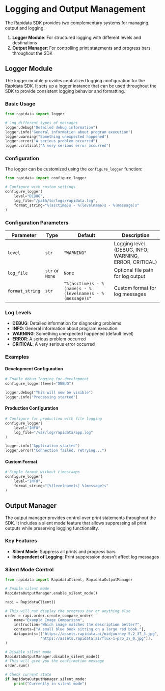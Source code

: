 # Logging and Output Management

The Rapidata SDK provides two complementary systems for managing output and logging:

1. **Logger Module**: For structured logging with different levels and destinations
2. **Output Manager**: For controlling print statements and progress bars throughout the SDK

## Logger Module

The logger module provides centralized logging configuration for the Rapidata SDK. It sets up a logger instance that can be used throughout the SDK to provide consistent logging behavior and formatting.

### Basic Usage

```python
from rapidata import logger

# Log different types of messages
logger.debug("Detailed debug information")
logger.info("General information about program execution")
logger.warning("Something unexpected happened")
logger.error("A serious problem occurred")
logger.critical("A very serious error occurred")
```

### Configuration

The logger can be customized using the `configure_logger` function:

```python
from rapidata import configure_logger

# Configure with custom settings
configure_logger(
    level="DEBUG",
    log_file="/path/to/logs/rapidata.log",
    format_string="%(asctime)s - %(levelname)s - %(message)s"
)
```

### Configuration Parameters

| Parameter | Type | Default | Description |
|-----------|------|---------|-------------|
| `level` | `str` | `"WARNING"` | Logging level (DEBUG, INFO, WARNING, ERROR, CRITICAL) |
| `log_file` | `str` or `None` | `None` | Optional file path for log output |
| `format_string` | `str` | `"%(asctime)s - %(name)s - %(levelname)s - %(message)s"` | Custom format for log messages |

### Log Levels

- **DEBUG**: Detailed information for diagnosing problems
- **INFO**: General information about program execution  
- **WARNING**: Something unexpected happened (default level)
- **ERROR**: A serious problem occurred
- **CRITICAL**: A very serious error occurred

### Examples

#### Development Configuration
```python
# Enable debug logging for development
configure_logger(level="DEBUG")

logger.debug("This will now be visible")
logger.info("Processing started")
```

#### Production Configuration
```python
# Configure for production with file logging
configure_logger(
    level="INFO",
    log_file="/var/log/rapidata/app.log"
)

logger.info("Application started")
logger.error("Connection failed, retrying...")
```

#### Custom Format
```python
# Simple format without timestamps
configure_logger(
    level="INFO",
    format_string="[%(levelname)s] %(message)s"
)
```

## Output Manager

The output manager provides control over print statements throughout the SDK. It includes a silent mode feature that allows suppressing all print outputs while preserving logging functionality.

### Key Features

- **Silent Mode**: Suppress all prints and progress bars
- **Independent of Logging**: Print suppression doesn't affect log messages

### Silent Mode Control

```python
from rapidata import RapidataClient, RapidataOutputManager

# Enable silent mode
RapidataOutputManager.enable_silent_mode()

rapi = RapidataClient()

# This will not display the progress bar or anything else
order = rapi.order.create_compare_order(
    name="Example Image Comparison",
    instruction="Which image matches the description better?",
    contexts=["A small blue book sitting on a large red book."],
    datapoints=[["https://assets.rapidata.ai/midjourney-5.2_37_3.jpg", 
                "https://assets.rapidata.ai/flux-1-pro_37_0.jpg"]],
)

# Disable silent mode
RapidataOutputManager.disable_silent_mode()
# This will give you the confirmation message
order.run()

# Check current state
if RapidataOutputManager.silent_mode:
    print("Currently in silent mode")
```

